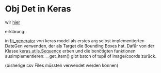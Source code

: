 # Obj Det in Keras

wir [hier](https://github.com/lars76/object-localization)

erklärung:

in [fit_generator](https://keras.io/models/model/#fit_generator) von keras model als erstes arg selbst implementierten DateGen verwenden, der als Target die Bounding Boxes hat. Dafür von der Klasse [keras.utils.Sequence](https://keras.io/utils/#sequence) erben und die benötigten funktionen ausimplementieren: __get_item() gibt batch of tupil of image/coords zurück.

(bisherige csv Files müssten verwendet werden können)